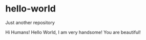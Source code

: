 # hello-world
Just another repository 

Hi Humans! Hello World, I am very handsome! You are beautiful!
